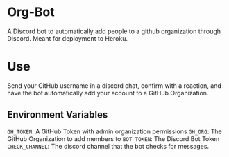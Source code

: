 # Org-Bot
A Discord bot to automatically add people to a github organization through Discord. Meant for deployment to Heroku.

# Use
Send your GitHub username in a discord chat, confirm with a reaction, and have the bot automatically add your account to a GitHub Organization.


## Environment Variables
`GH_TOKEN`: A GitHub Token with admin organization permissions
`GH_ORG`: The GitHub Organization to add members to
`BOT_TOKEN`: The Discord Bot Token
`CHECK_CHANNEL`: The discord channel that the bot checks for messages.
